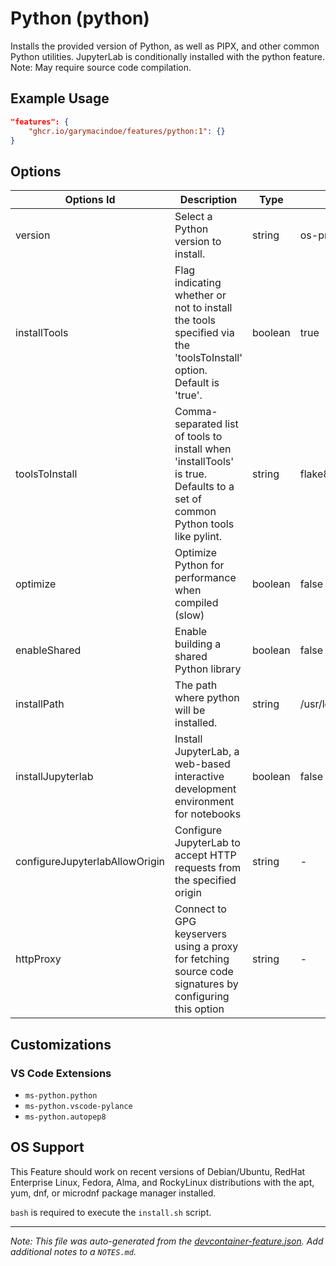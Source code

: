 
# Python (python)

Installs the provided version of Python, as well as PIPX, and other common Python utilities.  JupyterLab is conditionally installed with the python feature. Note: May require source code compilation.

## Example Usage

```json
"features": {
    "ghcr.io/garymacindoe/features/python:1": {}
}
```

## Options

| Options Id | Description | Type | Default Value |
|-----|-----|-----|-----|
| version | Select a Python version to install. | string | os-provided |
| installTools | Flag indicating whether or not to install the tools specified via the 'toolsToInstall' option. Default is 'true'. | boolean | true |
| toolsToInstall | Comma-separated list of tools to install when 'installTools' is true. Defaults to a set of common Python tools like pylint. | string | flake8,autopep8,black,yapf,mypy,pydocstyle,pycodestyle,bandit,pipenv,virtualenv,pytest,pylint |
| optimize | Optimize Python for performance when compiled (slow) | boolean | false |
| enableShared | Enable building a shared Python library | boolean | false |
| installPath | The path where python will be installed. | string | /usr/local/python |
| installJupyterlab | Install JupyterLab, a web-based interactive development environment for notebooks | boolean | false |
| configureJupyterlabAllowOrigin | Configure JupyterLab to accept HTTP requests from the specified origin | string | - |
| httpProxy | Connect to GPG keyservers using a proxy for fetching source code signatures by configuring this option | string | - |

## Customizations

### VS Code Extensions

- `ms-python.python`
- `ms-python.vscode-pylance`
- `ms-python.autopep8`



## OS Support

This Feature should work on recent versions of Debian/Ubuntu, RedHat Enterprise Linux, Fedora, Alma, and RockyLinux distributions with the apt, yum, dnf, or microdnf package manager installed.

`bash` is required to execute the `install.sh` script.


---

_Note: This file was auto-generated from the [devcontainer-feature.json](https://github.com/garymacindoe/features/blob/main/src/python/devcontainer-feature.json).  Add additional notes to a `NOTES.md`._
